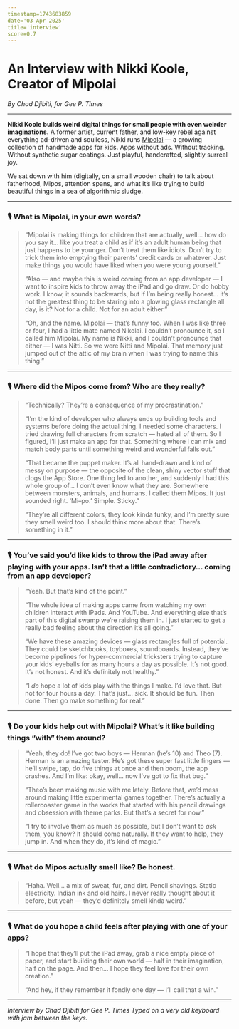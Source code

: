 ```yaml
---
timestamp=1743683859
date='03 Apr 2025'
title='interview'
score=0.7
---
```


# An Interview with Nikki Koole, Creator of Mipolai
*By Chad Djibiti, for Gee P. Times*

---

**Nikki Koole builds weird digital things for small people with even weirder imaginations.**
A former artist, current father, and low-key rebel against everything ad-driven and soulless, Nikki runs [Mipolai](https://mipolai.com) — a growing collection of handmade apps for kids. Apps without ads. Without tracking. Without synthetic sugar coatings. Just playful, handcrafted, slightly surreal joy.

We sat down with him (digitally, on a small wooden chair) to talk about fatherhood, Mipos, attention spans, and what it’s like trying to build beautiful things in a sea of algorithmic sludge.

---

### 🎙️ What is Mipolai, in your own words?

> “Mipolai is making things for children that are actually, well… how do you say it… like you treat a child as if it’s an adult human being that just happens to be younger. Don’t treat them like idiots. Don’t try to trick them into emptying their parents’ credit cards or whatever. Just make things you would have liked when you were young yourself.”
>
> “Also — and maybe this is weird coming from an app developer — I want to inspire kids to throw away the iPad and go draw. Or do hobby work. I know, it sounds backwards, but if I’m being really honest… it’s not the greatest thing to be staring into a glowing glass rectangle all day, is it? Not for a child. Not for an adult either.”
>
> “Oh, and the name. Mipolai — that’s funny too. When I was like three or four, I had a little mate named Nikolai. I couldn’t pronounce it, so I called him Mipolai. My name is Nikki, and I couldn’t pronounce that either — I was Nitti. So we were Nitti and Mipolai. That memory just jumped out of the attic of my brain when I was trying to name this thing.”

---

### 🎙️ Where did the Mipos come from? Who are they really?

> “Technically? They’re a consequence of my procrastination.”
>
> “I’m the kind of developer who always ends up building tools and systems before doing the actual thing. I needed some characters. I tried drawing full characters from scratch — hated all of them. So I figured, I’ll just make an app for that. Something where I can mix and match body parts until something weird and wonderful falls out.”
>
> “That became the puppet maker. It’s all hand-drawn and kind of messy on purpose — the opposite of the clean, shiny vector stuff that clogs the App Store. One thing led to another, and suddenly I had this whole group of... I don’t even know what they are. Somewhere between monsters, animals, and humans. I called them Mipos. It just sounded right. ‘Mi–po.’ Simple. Sticky.”
>
> “They’re all different colors, they look kinda funky, and I’m pretty sure they smell weird too. I should think more about that. There’s something in it.”

---

### 🎙️ You’ve said you’d like kids to throw the iPad away after playing with your apps. Isn’t that a little contradictory… coming from an app developer?

> “Yeah. But that’s kind of the point.”
>
> “The whole idea of making apps came from watching my own children interact with iPads. And YouTube. And everything else that’s part of this digital swamp we’re raising them in. I just started to get a really bad feeling about the direction it’s all going.”
>
> “We have these amazing devices — glass rectangles full of potential. They could be sketchbooks, toyboxes, soundboards. Instead, they’ve become pipelines for hyper-commercial tricksters trying to capture your kids’ eyeballs for as many hours a day as possible. It’s not good. It’s not honest. And it’s definitely not healthy.”
>
> “I *do* hope a lot of kids play with the things I make. I’d love that. But not for four hours a day. That’s just… sick. It should be fun. Then done. Then go make something for real.”

---

### 🎙️ Do your kids help out with Mipolai? What’s it like building things “with” them around?

> “Yeah, they do! I’ve got two boys — Herman (he’s 10) and Theo (7). Herman is an amazing tester. He’s got these super fast little fingers — he’ll swipe, tap, do five things at once and then boom, the app crashes. And I’m like: okay, well... now I’ve got to fix that bug.”
>
> “Theo’s been making music with me lately. Before that, we’d mess around making little experimental games together. There’s actually a rollercoaster game in the works that started with his pencil drawings and obsession with theme parks. But that’s a secret for now.”
>
> “I try to involve them as much as possible, but I don’t want to *ask* them, you know? It should come naturally. If they want to help, they jump in. And when they do, it’s kind of magic.”

---

### 🎙️ What do Mipos actually smell like? Be honest.

> “Haha. Well... a mix of sweat, fur, and dirt. Pencil shavings. Static electricity. Indian ink and old hairs. I never really thought about it before, but yeah — they’d definitely smell kinda weird.”

---

### 🎙️ What do you hope a child feels after playing with one of your apps?

> “I hope that they’ll put the iPad away, grab a nice empty piece of paper, and start building their own world — half in their imagination, half on the page. And then… I hope they feel love for their own creation.”
>
> “And hey, if they remember it fondly one day — I’ll call that a win.”

---

*Interview by Chad Djibiti for Gee P. Times*
*Typed on a very old keyboard with jam between the keys.*
